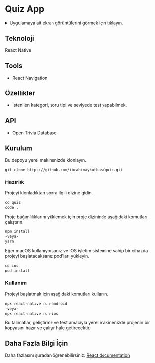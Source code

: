 # Quiz App

<details close>
  <summary>Uygulamaya ait ekran görüntülerini görmek için tıklayın.</summary>
  <img src="screenshots/categories.png" height="500"> <img src="screenshots/types.png" height="500"> <img src="screenshots/levels.png" height="500"> <img src="screenshots/multiple.png" height="500"> <img src="screenshots/boolean.png" height="500">
</details>

## Teknoloji

React Native

## Tools

- React Navigation

## Özellikler

- İstenilen kategori, soru tipi ve seviyede test yapabilmek.

## API

- Open Trivia Database

## Kurulum

Bu depoyu yerel makinenizde klonlayın.

```
git clone https://github.com/ibrahimaykutbas/quiz.git
```

### Hazırlık

Projeyi klonladıktan sonra ilgili dizine gidin.

```
cd quiz
code .
```

Proje bağımlılıklarını yüklemek için proje dizininde aşağıdaki komutları çalıştırın.

```
npm install
-veya-
yarn
```

Eğer macOS kullanıyorsanız ve iOS işletim sistemine sahip bir cihazda projeyi başlatacaksanız pod'ları yükleyin.

```
cd ios
pod install
```

### Kullanım

Projeyi başlatmak için aşağıdaki komutları kullanın.

```
npx react-native run-android
-veya-
npx react-native run-ios
```

Bu talimatlar, geliştirme ve test amacıyla yerel makinenizde projenin bir kopyasını hazır ve çalışır hale getirecektir.

## Daha Fazla Bilgi İçin

Daha fazlasını şuradan öğrenebilirsiniz: [React documentation](https://reactnative.dev/)
